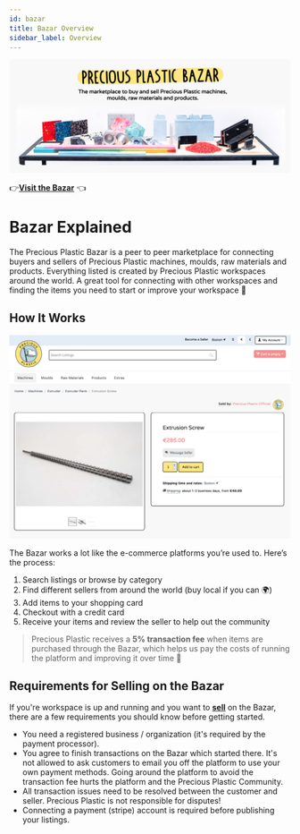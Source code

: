 ```yaml
---
id: bazar
title: Bazar Overview
sidebar_label: Overview
---
```

<style>
:root {
  --highlight: #f7b77b;
  --hover: #f7b77b;
}
</style>

<img src="../assets/Business/BazarMain.png
" />

👉**[Visit the Bazar](http://bazar.preciousplastic.com/)**  👈

# Bazar Explained
The Precious Plastic Bazar is a peer to peer marketplace for connecting buyers and sellers of Precious Plastic machines, moulds, raw materials and products. Everything listed is created by Precious Plastic workspaces around the world. A great tool for connecting with other workspaces and finding the items you need to start or improve your workspace 👊

## How It Works

<img src="../assets/Business/Bazarproduct.png
" />  

The Bazar works a lot like the e-commerce platforms you’re used to. Here’s the process: 

1. Search listings or browse by category 
2. Find different sellers from around the world (buy local if you can 🌍) 
3. Add items to your shopping card
4. Checkout with a credit card 
5. Receive your items and review the seller to help out the community

> Precious Plastic receives a **5% transaction fee** when items are purchased through the Bazar, which helps us pay the costs of running the platform and improving it over time 💪

## Requirements for Selling on the Bazar
If you're workspace is up and running and you want to **[sell](https://bazar.preciousplastic.com/index.php?dispatch=companies.apply_for_vendor)** on the Bazar, there are a few requirements you should know before getting started.

* You need a registered business / organization (it's required by the payment processor).
* You agree to finish transactions on the Bazar which started there. It's not allowed to ask customers to email you off the platform to use your own payment methods. Going around the platform to avoid the transaction fee hurts the platform and the Precious Plastic Community. 
* All transaction issues need to be resolved between the customer and seller. Precious Plastic is not responsible for disputes!
* Connecting a payment (stripe) account is required before publishing your listings.  